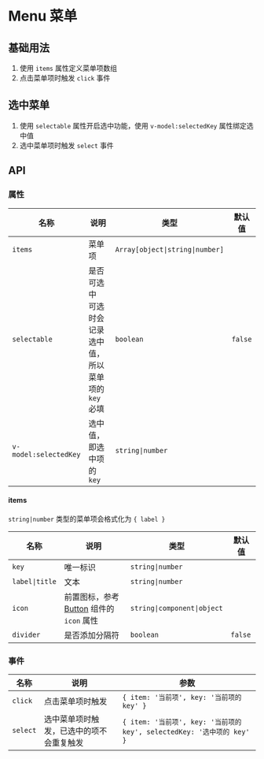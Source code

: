 # Menu 菜单

## 基础用法

1. 使用 `items` 属性定义菜单项数组
2. 点击菜单项时触发 `click` 事件

<preview path="./demos/basic.vue"></preview>

## 选中菜单

1. 使用 `selectable` 属性开启选中功能，使用 `v-model:selectedKey` 属性绑定选中值
2. 选中菜单项时触发 `select` 事件

<preview path="./demos/select.vue"></preview>

## API

### 属性

| 名称                  | 说明                                                        | 类型                            | 默认值  |
| --------------------- | ----------------------------------------------------------- | ------------------------------- | ------- |
| `items`               | 菜单项                                                      | `Array[object\|string\|number]` |         |
| `selectable`          | 是否可选中 <br> 可选时会记录选中值，所以菜单项的 `key` 必填 | `boolean`                       | `false` |
| `v-model:selectedKey` | 选中值，即选中项的 `key`                                    | `string\|number`                |         |

#### items

`string|number` 类型的菜单项会格式化为 `{ label }`

| 名称           | 说明                                                                    | 类型                        | 默认值  |
| -------------- | ----------------------------------------------------------------------- | --------------------------- | ------- |
| `key`          | 唯一标识                                                                | `string\|number`            |         |
| `label\|title` | 文本                                                                    | `string\|number`            |         |
| `icon`         | 前置图标，参考 [Button](/component/button/#前置图标) 组件的 `icon` 属性 | `string\|component\|object` |         |
| `divider`      | 是否添加分隔符                                                          | `boolean`                   | `false` |

### 事件

| 名称     | 说明                                     | 参数                                                                   |
| -------- | ---------------------------------------- | ---------------------------------------------------------------------- |
| `click`  | 点击菜单项时触发                         | `{ item: '当前项', key: '当前项的 key' }`                              |
| `select` | 选中菜单项时触发，已选中的项不会重复触发 | `{ item: '当前项', key: '当前项的 key', selectedKey: '选中项的 key' }` |
